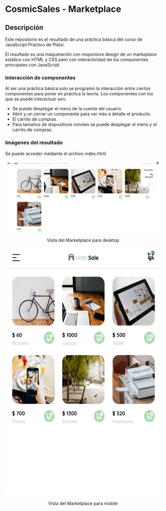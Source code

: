 # CosmicSales - Marketplace 

## Descripción
<p>Este repositorio es el resultado de una práctica básica del curso de JavaScript Práctico de Platzi.</p> 
<p>El resultado es una maquetación con responsive design de un markeplace estático con HTML y CSS pero con 
interactividad de los componentes principales con JavaScript.</p>

### Interacción de componentes
Al ser una práctica básica solo se programó la interacción entre ciertos componentes para poner en práctica la teoría. 
Los componentes con los que se puede interactuar son:
- Se puede desplegar el menú de la cuenta del usuario.
- Abrir y un cerrar un componente para ver más a detalle el producto.
- El carrito de compras.
- Para tamaños de dispositivos móviles se puede desplegar el menú y el carrito de compras.

### Imágenes del resultado 
Se puede acceder mediante el archivo index.html 

<p align="center">
  <img src="assets/Desktop-marketplace.png" alt="Desktop-marketplace.png">
  <p align="center">Vista del Marketplace para desktop</p>
</p>

<p align="center">
  <img src="assets/Mobile-marketplace.png" height= "800px" alt="Mobile-marketplace.png">
  <p align="center">Vista del Marketplace para mobile</p>
</p>